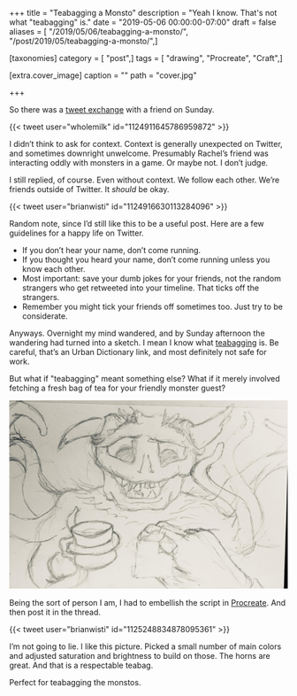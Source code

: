 +++
title = "Teabagging a Monsto"
description = "Yeah I know. That's not what \"teabagging\" is."
date = "2019-05-06 00:00:00-07:00"
draft = false
aliases = [ "/2019/05/06/teabagging-a-monsto/", "/post/2019/05/teabagging-a-monsto/",]

[taxonomies]
category = [ "post",]
tags = [ "drawing", "Procreate", "Craft",]

[extra.cover_image]
caption = ""
path = "cover.jpg"

+++

So there was a [tweet exchange](https://twitter.com/wholemilk/status/1124911645786959872) with
a friend on Sunday.

{{< tweet user="wholemilk" id="1124911645786959872" >}}

I didn’t think to ask for context. Context is generally unexpected on
Twitter, and sometimes downright unwelcome. Presumably Rachel’s friend
was interacting oddly with monsters in a game. Or maybe not. I don’t
judge.

I still replied, of course. Even without context. We follow each other.
We’re friends outside of Twitter. It *should* be okay.

{{< tweet user="brianwisti" id="1124916630113284096" >}}

Random note, since I’d still like this to be a useful post. Here are a
few guidelines for a happy life on Twitter.

- If you don’t hear your name, don’t come running.
- If you thought you heard your name, don’t come running unless you
  know each other.
- Most important: save your dumb jokes for your friends, not the
  random strangers who get retweeted into your timeline. That ticks
  off the strangers.
- Remember you might tick your friends off sometimes too. Just try to
  be considerate.

Anyways. Overnight my mind wandered, and by Sunday afternoon the
wandering had turned into a sketch. I mean I know what
[teabagging](https://www.urbandictionary.com/define.php?term=teabagging)
is. Be careful, that’s an Urban Dictionary link, and most definitely not
safe for work.

But what if "teabagging" meant something else? What if it merely
involved fetching a fresh bag of tea for your friendly monster guest?

![The sketch](sketch.jpg)

Being the sort of person I am, I had to embellish the script in
[Procreate](https://procreate.art). And then post it in the thread.

{{< tweet user="brianwisti" id="1125248834878095361" >}}

I’m not going to lie. I like this picture. Picked a small number of main
colors and adjusted saturation and brightness to build on those. The
horns are great. And that is a respectable teabag.

Perfect for teabagging the monstos.